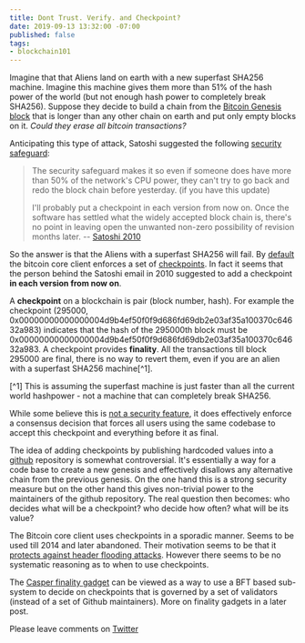 ```yaml
---
title: Dont Trust. Verify. and Checkpoint?
date: 2019-09-13 13:32:00 -07:00
published: false
tags:
- blockchain101
---
```


Imagine that that Aliens land on earth with a new superfast SHA256 machine. Imagine this machine gives them more than 51% of the hash power of the world (but not enough hash power to completely break SHA256). Suppose they decide to build a chain from the [Bitcoin Genesis block](https://ittaiab.github.io/2019-07-18-do-bitcoin-and-ethereum-have-any-trusted-setup-assumptions/) that is longer than any other chain on earth and put only empty blocks on it. *Could they erase all bitcoin transactions?*

Anticipating this type of attack, Satoshi suggested the following [security safeguard](https://satoshi.nakamotoinstitute.org/posts/bitcointalk/232/): 


> The security safeguard makes it so even if someone does have more than 50% of the network's CPU power, they can't try to go back and redo the block chain before yesterday.  (if you have this update)
>
> I'll probably put a checkpoint in each version from now on.  Once the software has settled what the widely accepted block chain is, there's no point in leaving open the unwanted non-zero possibility of revision months later.  -- [Satoshi 2010](https://bitcointalk.org/index.php?topic=437)

So the answer is that the Aliens with a superfast SHA256 will fail. By [default](https://github.com/bitcoin/bitcoin/blob/master/src/validation.cpp#L120) the bitcoin core client enforces a set of [checkpoints](https://github.com/bitcoin/bitcoin/blob/master/src/chainparams.cpp#L138). In fact it seems that the person behind the Satoshi email in 2010 suggested to add a checkpoint **in each version from now on**.


A **checkpoint** on a blockchain is pair (block number, hash). For example the checkpoint (295000, 0x00000000000000004d9b4ef50f0f9d686fd69db2e03af35a100370c64632a983) indicates that the hash of the 295000th block must be 0x00000000000000004d9b4ef50f0f9d686fd69db2e03af35a100370c64632a983.
A checkpoint provides **finality**. All the transactions till block 295000 are final, there is no way to revert them, even if you are an alien with a superfast SHA256 machine[^1].

[^1] This is assuming the superfast machine is just faster than all the current world hashpower - not a machine that can completely break SHA256.  

While some believe this is [not a security feature](https://bitcoin.stackexchange.com/questions/39097/do-all-bitcoin-client-enforce-checkpoints), it does effectively enforce a consensus decision that forces all users using the same codebase to accept this checkpoint and everything before it as final.

The idea of adding checkpoints by publishing hardcoded values into a [github](https://github.com/bitcoin) repository is somewhat controversial. It's essentially a way for a code base to create a new genesis and effectively disallows any alternative chain from the previous genesis. On the one hand this is a strong security measure but on the other hand this gives non-trivial power to the maintainers of the github repository. The real question then becomes: who decides what will be a checkpoint? who decide how often? what will be its value?  

The Bitcoin core client uses checkpoints in a sporadic manner.  Seems to be used till 2014 and later abandoned. Their motivation seems to be that it [protects against header flooding attacks](https://github.com/bitcoin/bitcoin/issues/15095 
). However there seems to be no systematic reasoning as to when to use checkpoints.

The [Casper finality gadget](https://arxiv.org/abs/1710.09437) can be viewed as a way to use a BFT based sub-system to decide on checkpoints that is governed by a set of validators (instead of a set of Github maintainers). More on finality gadgets in a later post.

Please leave comments on [Twitter]()
